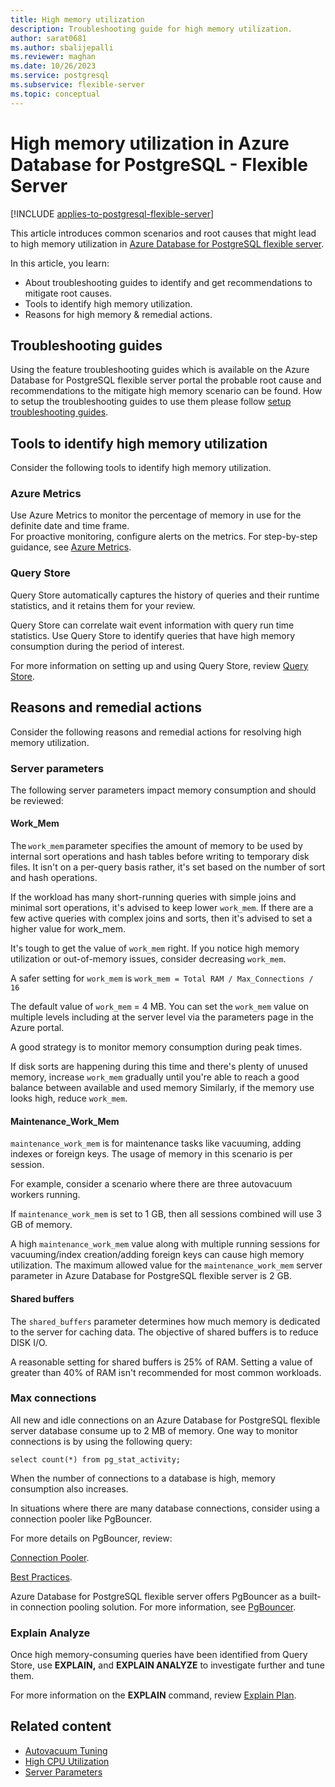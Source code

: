```yaml
---
title: High memory utilization
description: Troubleshooting guide for high memory utilization.
author: sarat0681
ms.author: sbalijepalli
ms.reviewer: maghan
ms.date: 10/26/2023
ms.service: postgresql
ms.subservice: flexible-server
ms.topic: conceptual
---
```


# High memory utilization in Azure Database for PostgreSQL - Flexible Server

[!INCLUDE [applies-to-postgresql-flexible-server](../includes/applies-to-postgresql-flexible-server.md)]

This article introduces common scenarios and root causes that might lead to high memory utilization in [Azure Database for PostgreSQL flexible server](overview.md).

In this article, you learn:

- About troubleshooting guides to identify and get recommendations to mitigate root causes.
- Tools to identify high memory utilization.
- Reasons for high memory & remedial actions.

## Troubleshooting guides

Using the feature troubleshooting guides which is available on the Azure Database for PostgreSQL flexible server portal the probable root cause and recommendations to the mitigate high memory scenario can be found. How to setup the troubleshooting guides to use them please follow [setup troubleshooting guides](how-to-troubleshooting-guides.md).

## Tools to identify high memory utilization

Consider the following tools to identify high memory utilization.

### Azure Metrics

Use Azure Metrics to monitor the percentage of memory in use for the definite date and time frame.  
For proactive monitoring, configure alerts on the metrics. For step-by-step guidance, see [Azure Metrics](./howto-alert-on-metrics.md).

### Query Store

Query Store automatically captures the history of queries and their runtime statistics, and it retains them for your review.

Query Store can correlate wait event information with query run time statistics. Use Query Store to identify queries that have high memory consumption during the period of interest.

For more information on setting up and using Query Store, review [Query Store](./concepts-query-store.md).

## Reasons and remedial actions

Consider the following reasons and remedial actions for resolving high memory utilization.

### Server parameters

The following server parameters impact memory consumption and should be reviewed:

#### Work_Mem

The `work_mem` parameter specifies the amount of memory to be used by internal sort operations and hash tables before writing to temporary disk files. It isn't on a per-query basis rather, it's set based on the number of sort and hash operations.

If the workload has many short-running queries with simple joins and minimal sort operations, it's advised to keep lower `work_mem`. If there are a few active queries with complex joins and sorts, then it's advised to set a higher value for work_mem.

It's tough to get the value of `work_mem` right.  If you notice high memory utilization or out-of-memory issues, consider decreasing `work_mem`.

A safer setting for `work_mem` is `work_mem = Total RAM / Max_Connections / 16 `

The default value of `work_mem` = 4 MB. You can set the `work_mem` value on multiple levels including at the server level via the parameters page in the Azure portal.

A good strategy is to monitor memory consumption during peak times.

If disk sorts are happening during this time and there's plenty of unused memory, increase `work_mem` gradually until you're able to reach a good balance between available and used memory
Similarly, if the memory use looks high, reduce `work_mem`.

#### Maintenance_Work_Mem

`maintenance_work_mem` is for maintenance tasks like vacuuming, adding indexes or foreign keys. The usage of memory in this scenario is per session.

For example, consider a scenario where there are three autovacuum workers running.

If `maintenance_work_mem` is set to 1 GB, then all sessions combined will use 3 GB of memory.

A high `maintenance_work_mem` value along with multiple running sessions for vacuuming/index creation/adding foreign keys can cause high memory utilization. The maximum allowed value for the `maintenance_work_mem` server parameter in Azure Database for PostgreSQL flexible server is 2 GB.

#### Shared buffers

The `shared_buffers` parameter determines how much memory is dedicated to the server for caching data. The objective of shared buffers is to reduce DISK I/O.

A reasonable setting for shared buffers is 25% of RAM. Setting a value of greater than 40% of RAM isn't recommended for most common workloads.

### Max connections

All new and idle connections on an Azure Database for PostgreSQL flexible server database consume up to 2 MB of memory. One way to monitor connections is by using the following query:

```postgresql
select count(*) from pg_stat_activity;
```

When the number of connections to a database is high, memory consumption also increases.

In situations where there are many database connections, consider using a connection pooler like PgBouncer.

For more details on PgBouncer, review:

[Connection Pooler](https://techcommunity.microsoft.com/t5/azure-database-for-postgresql/not-all-postgres-connection-pooling-is-equal/ba-p/825717).

[Best Practices](https://techcommunity.microsoft.com/t5/azure-database-for-postgresql/connection-handling-best-practice-with-postgresql/ba-p/790883).

Azure Database for PostgreSQL flexible server offers PgBouncer as a built-in connection pooling solution. For more information, see [PgBouncer](./concepts-pgbouncer.md).

### Explain Analyze

Once high memory-consuming queries have been identified from Query Store, use **EXPLAIN,** and **EXPLAIN ANALYZE** to investigate further and tune them.

For more information on the **EXPLAIN** command, review [Explain Plan](https://www.postgresql.org/docs/current/sql-explain.html).

## Related content

- [Autovacuum Tuning](how-to-autovacuum-tuning.md)
- [High CPU Utilization](how-to-high-cpu-utilization.md)
- [Server Parameters](howto-configure-server-parameters-using-portal.md)
